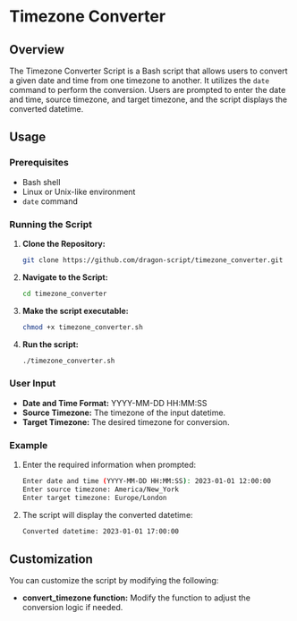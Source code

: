 # Timezone Converter

## Overview

The Timezone Converter Script is a Bash script that allows users to convert a given date and time from one timezone to another. It utilizes the `date` command to perform the conversion. Users are prompted to enter the date and time, source timezone, and target timezone, and the script displays the converted datetime.

## Usage

### Prerequisites

- Bash shell
- Linux or Unix-like environment
- `date` command

### Running the Script

1. **Clone the Repository:**

    ```bash
    git clone https://github.com/dragon-script/timezone_converter.git
    ```

2. **Navigate to the Script:**

    ```bash
    cd timezone_converter
    ```

3. **Make the script executable:**
   ```bash
   chmod +x timezone_converter.sh
   ```

4. **Run the script:**
   ```bash
   ./timezone_converter.sh
   ```

### User Input

- **Date and Time Format:** YYYY-MM-DD HH:MM:SS
- **Source Timezone:** The timezone of the input datetime.
- **Target Timezone:** The desired timezone for conversion.

### Example

1. Enter the required information when prompted:
   ```bash
   Enter date and time (YYYY-MM-DD HH:MM:SS): 2023-01-01 12:00:00
   Enter source timezone: America/New_York
   Enter target timezone: Europe/London
   ```

2. The script will display the converted datetime:
   ```bash
   Converted datetime: 2023-01-01 17:00:00
   ```

## Customization

You can customize the script by modifying the following:

- **convert_timezone function:** Modify the function to adjust the conversion logic if needed.


